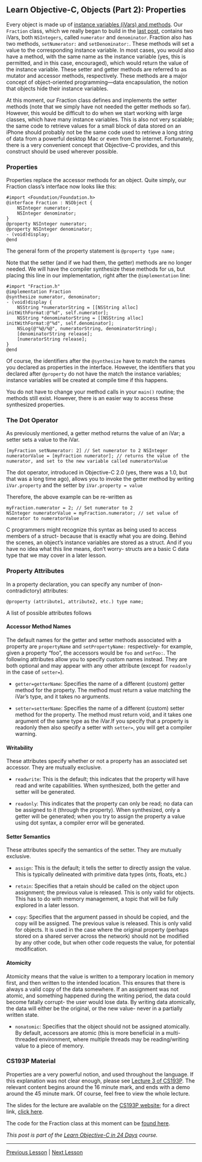 ## Learn Objective-C, Objects (Part 2): Properties

Every object is made up of [instance variables (iVars) and methods](46.md). Our `Fraction` class, which we really began to build in the [last post](58.md), contains two iVars, both `NSIntegers`, called `numerator` and `denominator`. Fraction also has two methods, `setNumerator:` and `setDenominator:`. These methods will set a value to the corresponding instance variable. In most cases, you would also have a method, with the same name as the instance variable (yes, this is permitted, and in this case, encouraged), which would return the value of the instance variable. These setter and getter methods are referred to as mutator and accessor methods, respectively. These methods are a major concept of object-oriented programming—data encapsulation, the notion that objects hide their instance variables.

At this moment, our Fraction class defines and implements the setter methods (note that we simply have not needed the getter methods so far). However, this would be difficult to do when we start working with large classes, which have many instance variables. This is also not very scalable; the same code to retrieve values for a small block of data stored on an iPhone should probably not be the same code used to retrieve a long string of data from a powerful desktop Mac or even from the internet. Fortunately, there is a very convenient concept that Objective-C provides, and this construct should be used wherever possible.

### Properties

Properties replace the accessor methods for an object. Quite simply, our Fraction class’s interface now looks like this:

```objc
#import <Foundation/Foundation.h>
@interface Fraction : NSObject { 
    NSInteger numerator; 
    NSInteger denominator; 
}
@property NSInteger numerator;
@property NSInteger denominator;
- (void)display; 
@end
```

The general form of the property statement is `@property type name;`

Note that the setter (and if we had them, the getter) methods are no longer needed. We will have the compiler synthesize these methods for us, but placing this line in our implementation, right after the `@implementation` line:

```objc
#import "Fraction.h"
@implementation Fraction
@synthesize numerator, denominator; 
- (void)display { 
    NSString *numeratorString = [[NSString alloc] initWithFormat:@"%d", self.numerator]; 
    NSString *denominatorString = [[NSString alloc] initWithFormat:@"%d", self.denominator]; 
    NSLog(@"%@/%@", numeratorString, denominatorString); 
    [denominatorString release]; 
    [numeratorString release]; 
}
@end 
```

Of course, the identifiers after the `@synthesize` have to match the names you declared as properties in the interface. However, the identifiers that you declared after `@property` do not have the match the instance variables; instance variables will be created at compile time if this happens.

You do not have to change your method calls in your `main()` routine; the methods still exist. However, there is an easier way to access these synthesized properties.

### The Dot Operator

As previously mentioned, a getter method returns the value of an iVar; a setter sets a value to the iVar.

```objc
[myFraction setNumerator: 2] // Set numerator to 2 NSInteger 
numeratorValue = [myFraction numerator]; // returns the value of the numerator, and set to the new variable called numeratorValue
```

The dot operator, introduced in Objective-C 2.0 (yes, there was a 1.0, but that was a long time ago), allows you to invoke the getter method by writing `iVar.property` and the setter by `iVar.property = value`

Therefore, the above example can be re-written as

```objc
myFraction.numerator = 2; // Set numerator to 2 
NSInteger numeratorValue = myFraction.numerator; // set value of numerator to numeratorValue
```

C programmers might recognize this syntax as being used to access members of a struct- because that is exactly what you are doing. Behind the scenes, an object’s instance variables are stored as a struct. And if you have no idea what this line means, don’t worry- structs are a basic C data type that we may cover in a later lesson.

### Property Attributes

In a property declaration, you can specify any number of (non-contradictory) attributes:

```objc
@property (attribute1, attribute2, etc.) type name;
```

A list of possible attributes follows

#### Accessor Method Names

The default names for the getter and setter methods associated with a property are `propertyName` and `setPropertyName:` respectively- for example, given a property “foo”, the accessors would be `foo` and `setFoo:`. The following attributes allow you to specify custom names instead. They are both optional and may appear with any other attribute (except for `readonly` in the case of `setter=`).

* `getter=getterName`: Specifies the name of a different (custom) getter method for the property. The method must return a value matching the iVar’s type, and it takes no arguments.

* `setter=setterName`: Specifies the name of a different (custom) setter method for the property. The method must return void, and it takes one argument of the same type as the iVar.If you specify that a property is readonly then also specify a setter with `setter=`, you will get a compiler warning.

#### Writability

These attributes specify whether or not a property has an associated set accessor. They are mutually exclusive.

* `readwrite`: This is the default; this indicates that the property will have read and write capabilities. When synthesized, both the getter and setter will be generated.

* `readonly`: This indicates that the property can only be read; no data can be assigned to it (through the property). When synthesized, only a getter will be generated; when you try to assign the property a value using dot syntax, a compiler error will be generated.

#### Setter Semantics

These attributes specify the semantics of the setter. They are mutually exclusive.

* `assign`: This is the default; it tells the setter to directly assign the value. This is typically delineated with primitive data types (ints, floats, etc.)

* `retain`: Specifies that a retain should be called on the object upon assignment; the previous value is released. This is only valid for objects. This has to do with memory management, a topic that will be fully explored in a later lesson.

* `copy`: Specifies that the argument passed in should be copied, and the copy will be assigned. The previous value is released. This is only valid for objects. It is used in the case where the original property (perhaps stored on a shared server across the network) should not be modified by any other code, but when other code requests the value, for potential modification.

#### Atomicity

Atomicity means that the value is written to a temporary location in memory first, and then written to the intended location. This ensures that there is always a valid copy of the data somewhere. If an assignment was not atomic, and something happened during the writing period, the data could become fatally corrupt- the user would lose data. By writing data atomically, the data will either be the original, or the new value- never in a partially written state.

* `nonatomic`: Specifies that the object should not be assigned atomically. By default, accessors are atomic (this is more beneficial in a multi-threaded environment, where multiple threads may be reading/writing value to a piece of memory.

### CS193P Material

Properties are a very powerful notion, and used throughout the language. If this explanation was not clear enough, please see [Lecture 3 of CS193P](https://itunes.apple.com/podcast/id395605774). The relevant content begins around the 16 minute mark, and ends with a demo around the 45 minute mark. Of course, feel free to view the whole lecture.

The slides for the lecture are available on the [CS193P website](https://web.stanford.edu/class/cs193p/cgi-bin/drupal/); for a direct link, [click here](http://www.stanford.edu/class/cs193p/cgi-bin/drupal/system/files/lectures/Lecture%203_0.pdf).

The code for the Fraction class at this moment can be [found here](../code_resources/Objects%20Part%202%20-%20Properties).

*This post is part of the [Learn Objective-C in 24 Days](38.md) course.*

---

[Previous Lesson](58.md) | [Next Lesson](62.md)
